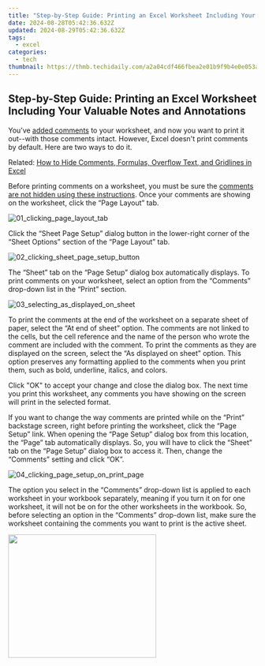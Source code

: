 ```yaml
---
title: "Step-by-Step Guide: Printing an Excel Worksheet Including Your Valuable Notes and Annotations"
date: 2024-08-28T05:42:36.632Z
updated: 2024-08-29T05:42:36.632Z
tags:
  - excel
categories:
  - tech
thumbnail: https://thmb.techidaily.com/a2a04cdf466fbea2e01b9f9b4e0e053a2190bbd1cddde4903063c61616ed0d4f.jpg
---
```


## Step-by-Step Guide: Printing an Excel Worksheet Including Your Valuable Notes and Annotations

You’ve [added comments](https://iphone-unlock.techidaily.com/different-methods-to-unlock-your-iphone-11-pro-max-drfone-by-drfone-ios/) to your worksheet, and now you want to print it out--with those comments intact. However, Excel doesn't print comments by default. Here are two ways to do it.

Related: [How to Hide Comments, Formulas, Overflow Text, and Gridlines in Excel](https://buynow-tips.techidaily.com/modern-marvel-meets-classic-gameplay-in-depth-review-of-demons-souls/) 

 Before printing comments on a worksheet, you must be sure the [comments are not hidden using these instructions](https://location-social.techidaily.com/proven-ways-in-how-to-hide-location-on-life360-for-honor-magic5-ultimate-drfone-by-drfone-virtual-android/). Once your comments are showing on the worksheet, click the “Page Layout” tab.

![01_clicking_page_layout_tab](https://static1.howtogeekimages.com/wordpress/wp-content/uploads/2016/02/01_clicking_page_layout_tab.png) 

 Click the “Sheet Page Setup” dialog button in the lower-right corner of the “Sheet Options” section of the “Page Layout” tab.

![02_clicking_sheet_page_setup_button](https://static1.howtogeekimages.com/wordpress/wp-content/uploads/2016/02/02_clicking_sheet_page_setup_button.png) 

 The “Sheet” tab on the “Page Setup” dialog box automatically displays. To print comments on your worksheet, select an option from the “Comments” drop-down list in the “Print” section.

![03_selecting_as_displayed_on_sheet](https://static1.howtogeekimages.com/wordpress/wp-content/uploads/2016/02/03_selecting_as_displayed_on_sheet.png) 

 To print the comments at the end of the worksheet on a separate sheet of paper, select the “At end of sheet” option. The comments are not linked to the cells, but the cell reference and the name of the person who wrote the comment are included with the comment. To print the comments as they are displayed on the screen, select the “As displayed on sheet” option. This option preserves any formatting applied to the comments when you print them, such as bold, underline, italics, and colors.

 Click "OK" to accept your change and close the dialog box. The next time you print this worksheet, any comments you have showing on the screen will print in the selected format.

 If you want to change the way comments are printed while on the “Print” backstage screen, right before printing the worksheet, click the “Page Setup” link. When opening the “Page Setup” dialog box from this location, the “Page” tab automatically displays. So, you will have to click the “Sheet” tab on the “Page Setup” dialog box to access it. Then, change the “Comments” setting and click “OK”.

![04_clicking_page_setup_on_print_page](https://static1.howtogeekimages.com/wordpress/wp-content/uploads/2016/02/04_clicking_page_setup_on_print_page.png) 

 The option you select in the “Comments” drop-down list is applied to each worksheet in your workbook separately, meaning if you turn it on for one worksheet, it will not be on for the other worksheets in the workbook. So, before selecting an option in the “Comments” drop-down list, make sure the worksheet containing the comments you want to print is the active sheet.

<ins class="adsbygoogle"
     style="display:block"
     data-ad-format="autorelaxed"
     data-ad-client="ca-pub-7571918770474297"
     data-ad-slot="1223367746"></ins>



<ins class="adsbygoogle"
     style="display:block"
     data-ad-client="ca-pub-7571918770474297"
     data-ad-slot="8358498916"
     data-ad-format="auto"
     data-full-width-responsive="true"></ins>



<!-- affiliate ads begin -->
<a href="https://dhgate.sjv.io/c/5597632/1678785/12108" target="_top" id="1678785"><img src="//a.impactradius-go.com/display-ad/12108-1678785" border="0" alt="" width="300" height="250"/></a>
<!-- affiliate ads end -->